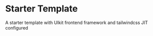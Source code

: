 # Starter Template

A starter template with UIkit frontend framework and tailwindcss JIT configured
